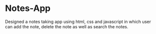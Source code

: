 # Notes-App
Designed a notes taking app using html, css and javascript in which user can add the note, delete the note as well as search the notes.
